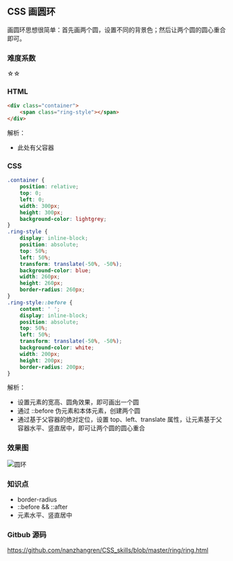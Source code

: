 ## CSS 画圆环
画圆环思想很简单：首先画两个圆，设置不同的背景色；然后让两个圆的圆心重合即可。

### 难度系数
☆☆

### HTML
``` html
<div class="container">
    <span class="ring-style"></span>
</div>
```  
解析： 
- 此处有父容器

### CSS
``` css
.container {
    position: relative;
    top: 0;
    left: 0;
    width: 300px;
    height: 300px;
    background-color: lightgrey;
}
.ring-style {
    display: inline-block;
    position: absolute;
    top: 50%;
    left: 50%;
    transform: translate(-50%, -50%);
    background-color: blue;
    width: 260px;
    height: 260px;
    border-radius: 260px;
}
.ring-style::before {
    content: ' ';
    display: inline-block;
    position: absolute;
    top: 50%;
    left: 50%;
    transform: translate(-50%, -50%);
    background-color: white;
    width: 200px;
    height: 200px;
    border-radius: 200px;
}
```
解析： 
- 设置元素的宽高、圆角效果，即可画出一个圆
- 通过 ::before 伪元素和本体元素，创建两个圆
- 通过基于父容器的绝对定位，设置 top、left、translate 属性，让元素基于父容器水平、竖直居中，即可让两个圆的圆心重合

### 效果图
![圆环](https://github.com/nanzhangren/CSS_skills/blob/master/ring/ring.png)

### 知识点
- border-radius
- ::before && ::after
- 元素水平、竖直居中

### Gitbub 源码
https://github.com/nanzhangren/CSS_skills/blob/master/ring/ring.html